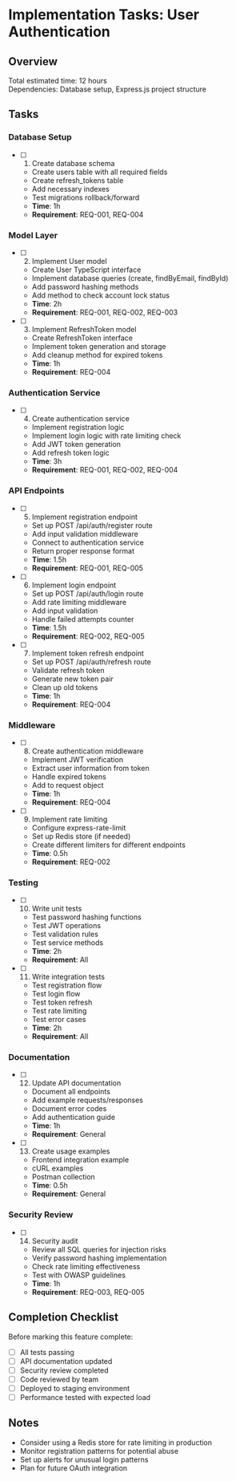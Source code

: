 # Implementation Tasks: User Authentication

## Overview
Total estimated time: 12 hours  
Dependencies: Database setup, Express.js project structure

## Tasks

### Database Setup

- [ ] 1. Create database schema
  - Create users table with all required fields
  - Create refresh_tokens table
  - Add necessary indexes
  - Test migrations rollback/forward
  - **Time**: 1h
  - **Requirement**: REQ-001, REQ-004

### Model Layer

- [ ] 2. Implement User model
  - Create User TypeScript interface
  - Implement database queries (create, findByEmail, findById)
  - Add password hashing methods
  - Add method to check account lock status
  - **Time**: 2h
  - **Requirement**: REQ-001, REQ-002, REQ-003

- [ ] 3. Implement RefreshToken model
  - Create RefreshToken interface
  - Implement token generation and storage
  - Add cleanup method for expired tokens
  - **Time**: 1h
  - **Requirement**: REQ-004

### Authentication Service

- [ ] 4. Create authentication service
  - Implement registration logic
  - Implement login logic with rate limiting check
  - Add JWT token generation
  - Add refresh token logic
  - **Time**: 3h
  - **Requirement**: REQ-001, REQ-002, REQ-004

### API Endpoints

- [ ] 5. Implement registration endpoint
  - Set up POST /api/auth/register route
  - Add input validation middleware
  - Connect to authentication service
  - Return proper response format
  - **Time**: 1.5h
  - **Requirement**: REQ-001, REQ-005

- [ ] 6. Implement login endpoint
  - Set up POST /api/auth/login route
  - Add rate limiting middleware
  - Add input validation
  - Handle failed attempts counter
  - **Time**: 1.5h
  - **Requirement**: REQ-002, REQ-005

- [ ] 7. Implement token refresh endpoint
  - Set up POST /api/auth/refresh route
  - Validate refresh token
  - Generate new token pair
  - Clean up old tokens
  - **Time**: 1h
  - **Requirement**: REQ-004

### Middleware

- [ ] 8. Create authentication middleware
  - Implement JWT verification
  - Extract user information from token
  - Handle expired tokens
  - Add to request object
  - **Time**: 1h
  - **Requirement**: REQ-004

- [ ] 9. Implement rate limiting
  - Configure express-rate-limit
  - Set up Redis store (if needed)
  - Create different limiters for different endpoints
  - **Time**: 0.5h
  - **Requirement**: REQ-002

### Testing

- [ ] 10. Write unit tests
  - Test password hashing functions
  - Test JWT operations
  - Test validation rules
  - Test service methods
  - **Time**: 2h
  - **Requirement**: All

- [ ] 11. Write integration tests
  - Test registration flow
  - Test login flow
  - Test token refresh
  - Test rate limiting
  - Test error cases
  - **Time**: 2h
  - **Requirement**: All

### Documentation

- [ ] 12. Update API documentation
  - Document all endpoints
  - Add example requests/responses
  - Document error codes
  - Add authentication guide
  - **Time**: 1h
  - **Requirement**: General

- [ ] 13. Create usage examples
  - Frontend integration example
  - cURL examples
  - Postman collection
  - **Time**: 0.5h
  - **Requirement**: General

### Security Review

- [ ] 14. Security audit
  - Review all SQL queries for injection risks
  - Verify password hashing implementation
  - Check rate limiting effectiveness
  - Test with OWASP guidelines
  - **Time**: 1h
  - **Requirement**: REQ-003, REQ-005

## Completion Checklist

Before marking this feature complete:
- [ ] All tests passing
- [ ] API documentation updated
- [ ] Security review completed
- [ ] Code reviewed by team
- [ ] Deployed to staging environment
- [ ] Performance tested with expected load

## Notes

- Consider using a Redis store for rate limiting in production
- Monitor registration patterns for potential abuse
- Set up alerts for unusual login patterns
- Plan for future OAuth integration